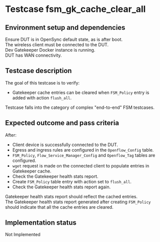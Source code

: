 # Testcase fsm_gk_cache_clear_all

## Environment setup and dependencies

Ensure DUT is in OpenSync default state, as is after boot.\
The wireless client must be connected to the DUT.\
Dev
Gatekeeper Docker instance is running.\
DUT has WAN connectivity.

## Testcase description

The goal of this testcase is to verify:

- Gatekeeper cache entries can be cleared when `FSM_Policy` entry is added with action `flush_all`.

Testcase falls into the category of complex "end-to-end" FSM testcases.

## Expected outcome and pass criteria

After:

- Client device is successfully connected to the DUT.
- Egress and ingress rules are configured in the `Openflow_Config` table.
- `FSM_Policy`, `Flow_Service_Manager_Config` and `Openflow_Tag` tables are configured.
- `wget` request is made on the connected client to populate entries in Gatekeeper cache.
- Check the Gatekeeper health stats report.
- Create `FSM_Policy` table entry with action set to `flush_all`.
- Check the Gatekeeper health stats report again.

Gatekeeper health stats report should reflect the cached entries.\
The Gatekeeper health stats report generated after
creating `FSM_Policy` should indicate that all the cache entries are cleared.

## Implementation status

Not Implemented

